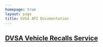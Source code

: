 ```yaml
---
homepage: true
layout: page
title: DVSA API Documentation
---
```

## [DVSA Vehicle Recalls Service](/recalls/external-api/)
